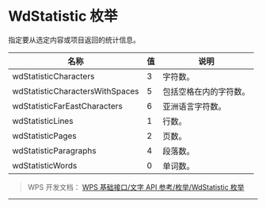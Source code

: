 # WdStatistic 枚举

指定要从选定内容或项目返回的统计信息。

| 名称                            | 值  | 说明                   |
|---------------------------------|-----|------------------------|
| wdStatisticCharacters           | 3   | 字符数。               |
| wdStatisticCharactersWithSpaces | 5   | 包括空格在内的字符数。 |
| wdStatisticFarEastCharacters    | 6   | 亚洲语言字符数。       |
| wdStatisticLines                | 1   | 行数。                 |
| wdStatisticPages                | 2   | 页数。                 |
| wdStatisticParagraphs           | 4   | 段落数。               |
| wdStatisticWords                | 0   | 单词数。               |

> WPS 开发文档： [WPS 基础接口/文字 API 参考/枚举/WdStatistic 枚举](https://qn.cache.wpscdn.cn/encs/doc/office_v19/topics/WPS%20%E5%9F%BA%E7%A1%80%E6%8E%A5%E5%8F%A3/%E6%96%87%E5%AD%97%20API%20%E5%8F%82%E8%80%83/%E6%9E%9A%E4%B8%BE/WdStatistic%20%E6%9E%9A%E4%B8%BE.html)

------------------------------------------------------------------------
